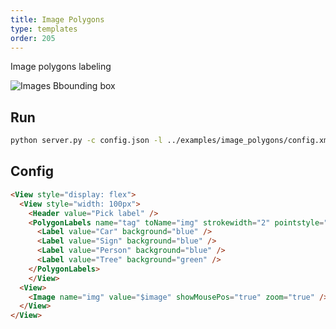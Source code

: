 ```yaml
---
title: Image Polygons
type: templates
order: 205
---
```


Image polygons labeling

<img src="/images/screens/image_polygons.png" class="img-template-example" title="Images Bbounding box" />

## Run

```bash
python server.py -c config.json -l ../examples/image_polygons/config.xml -i ../examples/image_polygons/tasks.json -o output
```

## Config 

```html
<View style="display: flex">
  <View style="width: 100px">
    <Header value="Pick label" />
    <PolygonLabels name="tag" toName="img" strokewidth="2" pointstyle="circle" pointsize="small" showInline="false">
      <Label value="Car" background="blue" />
      <Label value="Sign" background="blue" />
      <Label value="Person" background="blue" />
      <Label value="Tree" background="green" />
    </PolygonLabels>
    </View>
  <View>
    <Image name="img" value="$image" showMousePos="true" zoom="true" />
  </View>
</View>
```
